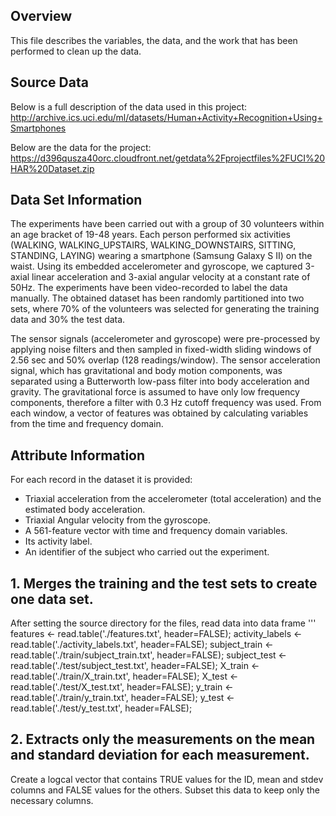 ## Overview
This file describes the variables, the data, and the work that has been performed to clean up the data.

## Source Data
Below is a full description of the data used in this project:
http://archive.ics.uci.edu/ml/datasets/Human+Activity+Recognition+Using+Smartphones 

Below are the data for the project:
https://d396qusza40orc.cloudfront.net/getdata%2Fprojectfiles%2FUCI%20HAR%20Dataset.zip 

## Data Set Information
The experiments have been carried out with a group of 30 volunteers within an age bracket of 19-48 years. 
Each person performed six activities (WALKING, WALKING_UPSTAIRS, WALKING_DOWNSTAIRS, SITTING, STANDING, LAYING) wearing a smartphone (Samsung Galaxy S II) on the waist. Using its embedded accelerometer and gyroscope, we captured 3-axial linear acceleration and 3-axial angular velocity at a constant rate of 50Hz. The experiments have been video-recorded to label the data manually. The obtained dataset has been randomly partitioned into two sets, where 70% of the volunteers was selected for generating the training data and 30% the test data.

The sensor signals (accelerometer and gyroscope) were pre-processed by applying noise filters and then sampled in fixed-width sliding windows of 2.56 sec and 50% overlap (128 readings/window). The sensor acceleration signal, which has gravitational and body motion components, was separated using a Butterworth low-pass filter into body acceleration and gravity. The gravitational force is assumed to have only low frequency components, therefore a filter with 0.3 Hz cutoff frequency was used. From each window, a vector of features was obtained by calculating variables from the time and frequency domain.

## Attribute Information
For each record in the dataset it is provided:
* Triaxial acceleration from the accelerometer (total acceleration) and the estimated body acceleration.
* Triaxial Angular velocity from the gyroscope.
* A 561-feature vector with time and frequency domain variables.
* Its activity label.
* An identifier of the subject who carried out the experiment.
 
## 1. Merges the training and the test sets to create one data set.
After setting the source directory for the files, read data into data frame
'''
features        <- read.table('./features.txt', header=FALSE);
activity_labels <- read.table('./activity_labels.txt', header=FALSE); 
subject_train   <- read.table('./train/subject_train.txt', header=FALSE);
subject_test    <- read.table('./test/subject_test.txt', header=FALSE);
X_train         <- read.table('./train/X_train.txt', header=FALSE);
X_test          <- read.table('./test/X_test.txt', header=FALSE);
y_train         <- read.table('./train/y_train.txt', header=FALSE);
y_test          <- read.table('./test/y_test.txt', header=FALSE);

## 2. Extracts only the measurements on the mean and standard deviation for each measurement.
Create a logcal vector that contains TRUE values for the ID, mean and stdev columns and FALSE values for the others. Subset this data to keep only the necessary columns.

